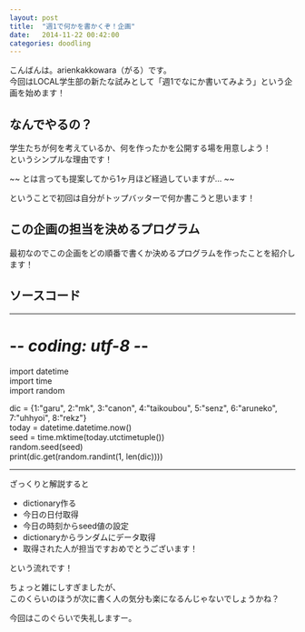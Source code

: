 ```yaml
---
layout: post
title:  "週1で何かを書かくぞ！企画"
date:   2014-11-22 00:42:00
categories: doodling
---
```

  
こんばんは。arienkakkowara（がる）です。  
今回はLOCAL学生部の新たな試みとして「週1でなにか書いてみよう」という企画を始めます！  
  
## なんでやるの？  
  
学生たちが何を考えているか、何を作ったかを公開する場を用意しよう！  
というシンプルな理由です！  
  
 ~~ とは言っても提案してから1ヶ月ほど経過していますが… ~~  
  
ということで初回は自分がトップバッターで何か書こうと思います！  
  
## この企画の担当を決めるプログラム  
  
最初なのでこの企画をどの順番で書くか決めるプログラムを作ったことを紹介します！  
  
  
## ソースコード  
  
-------------  
# -*- coding: utf-8 -*-  
  
import datetime  
import time  
import random  
  
dic = {1:"garu", 2:"mk", 3:"canon", 4:"taikoubou", 5:"senz", 6:"aruneko", 7:"uhhyoi", 8:"rekz"}  
today = datetime.datetime.now()  
seed = time.mktime(today.utctimetuple())  
random.seed(seed)  
print(dic.get(random.randint(1, len(dic))))  
  
  
-------------  
  
ざっくりと解説すると  
  
+ dictionary作る  
+ 今日の日付取得  
+ 今日の時刻からseed値の設定  
+ dictionaryからランダムにデータ取得  
+ 取得された人が担当ですおめでとうございます！  
  
という流れです！  
  
  
ちょっと雑にしすぎましたが、  
このくらいのほうが次に書く人の気分も楽になるんじゃないでしょうかね？  
  
  
今回はこのぐらいで失礼しますー。  
  

